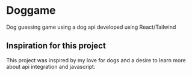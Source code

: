 # Doggame
Dog guessing game using a dog api developed using React/Tailwind

<H2>
<strong>Inspiration for this project</strong>
</H2>
This project was inspired by my love for dogs and a desire to learn more about api integration and javascript.


